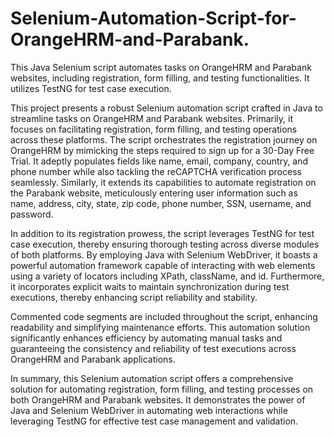 # Selenium-Automation-Script-for-OrangeHRM-and-Parabank.
This Java Selenium script automates tasks on OrangeHRM and Parabank websites, including registration, form filling, and testing functionalities. It utilizes TestNG for test case execution.

This project presents a robust Selenium automation script crafted in Java to streamline tasks on OrangeHRM and Parabank websites. Primarily, it focuses on facilitating registration, form filling, and testing operations across these platforms. The script orchestrates the registration journey on OrangeHRM by mimicking the steps required to sign up for a 30-Day Free Trial. It adeptly populates fields like name, email, company, country, and phone number while also tackling the reCAPTCHA verification process seamlessly. Similarly, it extends its capabilities to automate registration on the Parabank website, meticulously entering user information such as name, address, city, state, zip code, phone number, SSN, username, and password.

In addition to its registration prowess, the script leverages TestNG for test case execution, thereby ensuring thorough testing across diverse modules of both platforms. By employing Java with Selenium WebDriver, it boasts a powerful automation framework capable of interacting with web elements using a variety of locators including XPath, className, and id. Furthermore, it incorporates explicit waits to maintain synchronization during test executions, thereby enhancing script reliability and stability.

Commented code segments are included throughout the script, enhancing readability and simplifying maintenance efforts. This automation solution significantly enhances efficiency by automating manual tasks and guaranteeing the consistency and reliability of test executions across OrangeHRM and Parabank applications.

In summary, this Selenium automation script offers a comprehensive solution for automating registration, form filling, and testing processes on both OrangeHRM and Parabank websites. It demonstrates the power of Java and Selenium WebDriver in automating web interactions while leveraging TestNG for effective test case management and validation.
